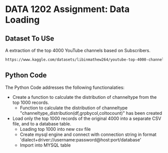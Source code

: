 # DATA 1202 Assignment: Data Loading #
## Dataset To USe ##
A extraction of the top 4000 YouTube channels based on Subscribers.
```bash
https://www.kaggle.com/datasets/libinmathew264/youtube-top-4000-channels-based-on-subscribers
```
## Python Code ##

The Python Code addresses the following functionalaties:
* Create a function to calculate the distribution of channeltype from the top 1000 records.
  * Function to calculate the distribution of channeltype "channeltype_distribution(df,grpbycol,coltocount)" has been created
* Load only the top 1000 records of the original 4000 into a separate CSV file, and to a database table. 
    * Loading top 1000 into new csv file
    * Create mysql engine and connect with connection string in format 'dialect+driver://username:password@host:port/database'
    * Import into MYSQL table
